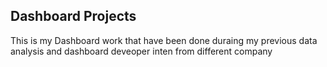 ## Dashboard Projects
This is my Dashboard work that have been done duraing my previous data analysis and dashboard deveoper inten from different company
